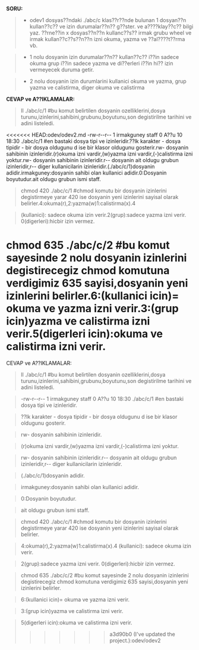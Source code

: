 **SORU:**


> - odev1 dosyas??ndaki ./abc/c klas??r??nde bulunan 1 dosyan??n kullan??c?? ve izin durumalar??n?? g??ster. ve a????klay??c?? bilgi yaz. ??rne??in x dosyas??n??n kullanc??s?? irmak grubu wheel ve irmak kullan??c??s??n??n izni okuma, yazma ve ??al????t??rma vb. 


> - 1 nolu dosyanin  izin durumalar??n?? kullan??c?? i??in sadece okuma grup i??in sadece yazma ve di??erleri i??in hi?? izin vermeyecek duruma getir.


> - 2 nolu dosyanin izin durumlarini kullanici okuma ve yazma, grup yazma ve calistirma, diger okuma ve calistirma


**CEVAP ve A??IKLAMALAR:**


> ll ./abc/c/1 #bu komut belirtilen dosyanin ozelliklerini,dosya turunu,izinlerini,sahibini,grubunu,boyutunu,son degistirilme tarihini ve adini listeledi.


<<<<<<< HEAD:odev/odev2.md
-rw-r--r-- 1 irmakguney staff 0 A??u 10 18:30 ./abc/c/1 #en bastaki dosya tipi ve izinleridir.??lk karakter - dosya tipidir - bir dosya oldugunu d ise bir klasor oldugunu gosterir.rw- dosyanin sahibinin izinleridir.(r)okuma izni vardir,(w)yazma izni vardir,(-)calistirma izni yoktur.rw- dosyanin sahibinin izinleridir.r-- dosyanin ait oldugu grubun izinleridir,r-- diger kullanicilarin izinleridir.(./abc/c/1)dosyanin adidir.irmakguney:dosyanin sahibi olan kullanici adidir.0:Dosyanin boyutudur.ait oldugu grubun ismi staff.


> chmod 420 ./abc/c/1 #chmod komutu bir dosyanin izinlerini degistirmeye yarar 420 ise dosyanin yeni izinlerini sayisal olarak belirler.4:okuma(r),2:yazma(w)1:calistirma(x).4 


> (kullanici): sadece okuma izin verir.2(grup):sadece yazma izni verir. 0(digerleri):hicbir izin vermez.


chmod 635 ./abc/c/2 #bu komut sayesinde 2 nolu dosyanin izinlerini degistirecegiz chmod komutuna verdigimiz 635 sayisi,dosyanin yeni izinlerini belirler.6:(kullanici icin)= okuma ve yazma izni verir.3:(grup icin)yazma ve calistirma izni verir.5(digerleri icin):okuma ve calistirma izni verir.
=======
CEVAP ve A??IKLAMALAR:
> ll ./abc/c/1 #bu komut belirtilen dosyanin ozelliklerini,dosya turunu,izinlerini,sahibini,grubunu,boyutunu,son degistirilme tarihini ve adini listeledi.


> -rw-r--r-- 1 irmakguney staff 0 A??u 10 18:30 ./abc/c/1 #en bastaki dosya tipi ve izinleridir.


> ??lk karakter - dosya tipidir - bir dosya oldugunu d ise bir klasor oldugunu gosterir.


> rw- dosyanin sahibinin izinleridir.


> (r)okuma izni vardir,(w)yazma izni vardir,(-)calistirma izni yoktur.


> rw- dosyanin sahibinin izinleridir.r-- dosyanin ait oldugu grubun izinleridir,r-- diger kullanicilarin izinleridir.


> (./abc/c/1)dosyanin adidir.


> irmakguney:dosyanin sahibi olan kullanici adidir.


> 0:Dosyanin boyutudur.


> ait oldugu grubun ismi staff.


> chmod 420 ./abc/c/1 #chmod komutu bir dosyanin izinlerini degistirmeye yarar 420 ise dosyanin yeni izinlerini sayisal olarak belirler.


> 4:okuma(r),2:yazma(w)1:calistirma(x).4 
(kullanici): sadece okuma izin verir.


> 2(grup):sadece yazma izni verir. 0(digerleri):hicbir izin vermez.


> chmod 635 ./abc/c/2 #bu komut sayesinde 2 nolu dosyanin izinlerini degistirecegiz chmod komutuna verdigimiz 635 sayisi,dosyanin yeni izinlerini belirler.


> 6:(kullanici icin)= okuma ve yazma izni verir.


> 3:(grup icin)yazma ve calistirma izni verir.


> 5(digerleri icin):okuma ve calistirma izni verir.
>>>>>>> a3d90b0 (I've updated the project.):odev/odev2





